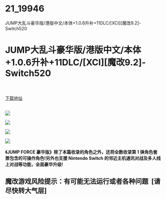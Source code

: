 # 21_19946
JUMP大乱斗豪华版/港版中文/本体+1.0.6升补+11DLC/[XCI][魔改9.2]-Switch520
# JUMP大乱斗豪华版/港版中文/本体+1.0.6升补+11DLC/[XCI][魔改9.2]-Switch520
 <br/></br>
[下载地址](https://www.switch520.cc/article/19946 "下载地址")
<br/></br>

<p><strong><img src="https://www.switch520.cc/muke_img/upload_art_editor_20210102-1_801a57e837446380050a277d30e922ff.jpg"></strong></p>
<p><strong><img src="https://www.switch520.cc/muke_img/upload_art_editor_20210102-1_cb7d8270c45777e15eadd10d5d48c57a.jpg"></strong></p>
<p><strong><img src="https://www.switch520.cc/muke_img/upload_art_editor_20210102-1_e0261934d41635f2158d9b1121a054ff.jpg"></strong></p>
<p><strong><img src="https://www.switch520.cc/muke_img/upload_art_editor_20210102-1_6f267d62db032f1b4c4c1a97a0bac221.jpg">&nbsp;</strong></p>
<p><strong>《JUMP FORCE 豪华版》除了本篇收录的角色之外，还将全数收录第 1 弹角色套票包含的可操作角色!另外也支援 Nintendo Switch 的邻近主机通讯对战及多人线上对战等功能，全面豪华升级!</strong></p>
<h2>魔改游戏风险提示：有可能无法运行或者各种问题 &nbsp;[请尽快转大气层]</h2>



